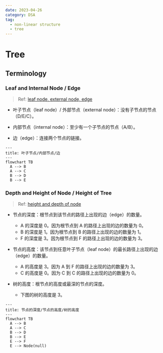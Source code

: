 ```yaml
---
date: 2023-04-26
category: DSA
tag:
  - non-linear structure
  - tree
---
```


# Tree

## Terminology

### Leaf and Internal Node / Edge
 
> Ref: [leaf node, external node, edge](https://www.programiz.com/dsa/trees)

- 叶子节点（leaf node）/ 外部节点（external node）：没有子节点的节点（D/E/C）。

- 内部节点（internal node）：至少有一个子节点的节点（A/B）。

- 边（edge）：连接两个节点的链接。

```mermaid
---
title: 叶子节点/内部节点/边
---
flowchart TB
  A --> B
  A --> C
  B --> D
  B --> E
```

### Depth and Height of Node / Height of Tree

> Ref: [height and depth of node](https://www.geeksforgeeks.org/height-and-depth-of-a-node-in-a-binary-tree/)

- 节点的深度：根节点到该节点的路径上出现的边（edge）的数量。
  - A 的深度是 0。因为根节点到 A 的路径上出现的边的数量为 0。
  - B 的深度是 1。因为根节点到 B 的路径上出现的边的数量为 1。
  - F 的深度是 3。因为根节点到 F 的路径上出现的边的数量为 3。

- 节点的高度：该节点到任意叶子节点（leaf node）的最长路径上出现的边（edge）的数量。
  - A 的高度是 3。因为 A 到 F 的路径上出现的边的数量为 3。
  - C 的高度是 0。因为 C 到 C 的路径上出现的边的数量为 0。

- 树的高度：根节点的高度或最深的节点的深度。
  - 下图的树的高度是 3。

```mermaid
---
title: 节点的深度/节点的高度/树的高度
---
flowchart TB
  A --> B
  A --> C
  B --> D
  B --> E
  E --> F
  E --> Node(null)
```
